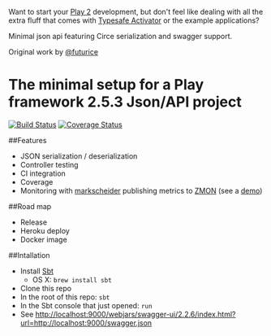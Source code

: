 Want to start your [Play 2](https://www.playframework.com/documentation/2.5.x/Home) development, but don't feel like dealing with all the extra fluff that comes with [Typesafe Activator](https://www.typesafe.com/activator/docs) or the example applications?

Minimal json api featuring Circe serialization and swagger support.

Original work by [@futurice](https://github.com/futurice/minimal-play2.git)


# The minimal setup for a Play framework 2.5.3 Json/API project

[![Build Status](https://travis-ci.org/sammyrulez/minimal-play2.svg?branch=master)](https://travis-ci.org/sammyrulez/minimal-play2) [![Coverage Status](https://coveralls.io/repos/github/sammyrulez/minimal-play2/badge.svg?branch=master)](https://coveralls.io/github/sammyrulez/minimal-play2?branch=master)

##Features
* JSON serialization / deserialization
* Controller testing
* CI integration
* Coverage
* Monitoring with [markscheider](https://github.com/zalando-incubator/markscheider) publishing metrics to [ZMON](https://github.com/zalando/zmon) (see a [demo](https://demo.zmon.io))


##Road map
* Release
* Heroku deploy
* Docker image


##Intallation

* Install [Sbt](http://www.scala-sbt.org/index.html)
  * OS X: `brew install sbt`
* Clone this repo
* In the root of this repo: `sbt`
* In the Sbt console that just opened: `run`
* See [http://localhost:9000/webjars/swagger-ui/2.2.6/index.html?url=http://localhost:9000/swagger.json](http://localhost:9000/webjars/swagger-ui/2.2.6/index.html?url=http://localhost:9000/swagger.json#!/api/get)
